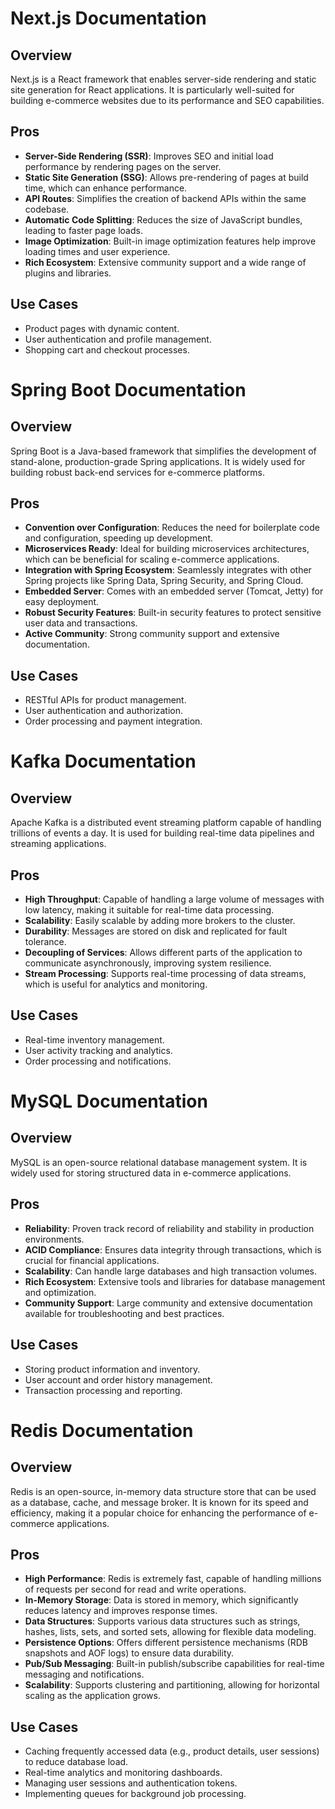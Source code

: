 # Next.js Documentation

## Overview
Next.js is a React framework that enables server-side rendering and static site generation for React applications. It is particularly well-suited for building e-commerce websites due to its performance and SEO capabilities.

## Pros
- **Server-Side Rendering (SSR)**: Improves SEO and initial load performance by rendering pages on the server.
- **Static Site Generation (SSG)**: Allows pre-rendering of pages at build time, which can enhance performance.
- **API Routes**: Simplifies the creation of backend APIs within the same codebase.
- **Automatic Code Splitting**: Reduces the size of JavaScript bundles, leading to faster page loads.
- **Image Optimization**: Built-in image optimization features help improve loading times and user experience.
- **Rich Ecosystem**: Extensive community support and a wide range of plugins and libraries.

## Use Cases
- Product pages with dynamic content.
- User authentication and profile management.
- Shopping cart and checkout processes.


# Spring Boot Documentation

## Overview
Spring Boot is a Java-based framework that simplifies the development of stand-alone, production-grade Spring applications. It is widely used for building robust back-end services for e-commerce platforms.

## Pros
- **Convention over Configuration**: Reduces the need for boilerplate code and configuration, speeding up development.
- **Microservices Ready**: Ideal for building microservices architectures, which can be beneficial for scaling e-commerce applications.
- **Integration with Spring Ecosystem**: Seamlessly integrates with other Spring projects like Spring Data, Spring Security, and Spring Cloud.
- **Embedded Server**: Comes with an embedded server (Tomcat, Jetty) for easy deployment.
- **Robust Security Features**: Built-in security features to protect sensitive user data and transactions.
- **Active Community**: Strong community support and extensive documentation.

## Use Cases
- RESTful APIs for product management.
- User authentication and authorization.
- Order processing and payment integration.

# Kafka Documentation

## Overview
Apache Kafka is a distributed event streaming platform capable of handling trillions of events a day. It is used for building real-time data pipelines and streaming applications.

## Pros
- **High Throughput**: Capable of handling a large volume of messages with low latency, making it suitable for real-time data processing.
- **Scalability**: Easily scalable by adding more brokers to the cluster.
- **Durability**: Messages are stored on disk and replicated for fault tolerance.
- **Decoupling of Services**: Allows different parts of the application to communicate asynchronously, improving system resilience.
- **Stream Processing**: Supports real-time processing of data streams, which is useful for analytics and monitoring.

## Use Cases
- Real-time inventory management.
- User activity tracking and analytics.
- Order processing and notifications.

# MySQL Documentation

## Overview
MySQL is an open-source relational database management system. It is widely used for storing structured data in e-commerce applications.

## Pros
- **Reliability**: Proven track record of reliability and stability in production environments.
- **ACID Compliance**: Ensures data integrity through transactions, which is crucial for financial applications.
- **Scalability**: Can handle large databases and high transaction volumes.
- **Rich Ecosystem**: Extensive tools and libraries for database management and optimization.
- **Community Support**: Large community and extensive documentation available for troubleshooting and best practices.

## Use Cases
- Storing product information and inventory.
- User account and order history management.
- Transaction processing and reporting.

# Redis Documentation

## Overview
Redis is an open-source, in-memory data structure store that can be used as a database, cache, and message broker. It is known for its speed and efficiency, making it a popular choice for enhancing the performance of e-commerce applications.

## Pros
- **High Performance**: Redis is extremely fast, capable of handling millions of requests per second for read and write operations.
- **In-Memory Storage**: Data is stored in memory, which significantly reduces latency and improves response times.
- **Data Structures**: Supports various data structures such as strings, hashes, lists, sets, and sorted sets, allowing for flexible data modeling.
- **Persistence Options**: Offers different persistence mechanisms (RDB snapshots and AOF logs) to ensure data durability.
- **Pub/Sub Messaging**: Built-in publish/subscribe capabilities for real-time messaging and notifications.
- **Scalability**: Supports clustering and partitioning, allowing for horizontal scaling as the application grows.

## Use Cases
- Caching frequently accessed data (e.g., product details, user sessions) to reduce database load.
- Real-time analytics and monitoring dashboards.
- Managing user sessions and authentication tokens.
- Implementing queues for background job processing.
